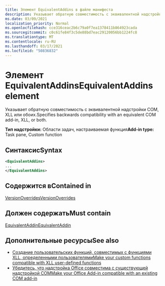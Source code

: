 ```yaml
---
title: Элемент EquivalentAddins в файле манифеста
description: Указывает обратную совместимость с эквивалентной надстройки COM, XLL или обоих.
ms.date: 03/09/2021
localization_priority: Normal
ms.openlocfilehash: cce316ceac2b6c79a0f7ea1378411b864923cada
ms.sourcegitcommit: c0c61fe84f3c5de88bd7eac29120056bb1224fc8
ms.translationtype: MT
ms.contentlocale: ru-RU
ms.lasthandoff: 03/17/2021
ms.locfileid: "50836832"
---
```

# <a name="equivalentaddins-element"></a><span data-ttu-id="741dc-103">Элемент EquivalentAddins</span><span class="sxs-lookup"><span data-stu-id="741dc-103">EquivalentAddins element</span></span>

<span data-ttu-id="741dc-104">Указывает обратную совместимость с эквивалентной надстройки COM, XLL или обоих.</span><span class="sxs-lookup"><span data-stu-id="741dc-104">Specifies backwards compatibility with an equivalent COM add-in, XLL, or both.</span></span>

<span data-ttu-id="741dc-105">**Тип надстройки:** Области задач, настраиваемая функция</span><span class="sxs-lookup"><span data-stu-id="741dc-105">**Add-in type:** Task pane, Custom function</span></span>

## <a name="syntax"></a><span data-ttu-id="741dc-106">Синтаксис</span><span class="sxs-lookup"><span data-stu-id="741dc-106">Syntax</span></span>

```XML
<EquivalentAddins>
...  
</EquivalentAddins>  
```

## <a name="contained-in"></a><span data-ttu-id="741dc-107">Содержится в</span><span class="sxs-lookup"><span data-stu-id="741dc-107">Contained in</span></span>

[<span data-ttu-id="741dc-108">VersionOverrides</span><span class="sxs-lookup"><span data-stu-id="741dc-108">VersionOverrides</span></span>](versionoverrides.md)

## <a name="must-contain"></a><span data-ttu-id="741dc-109">Должен содержать</span><span class="sxs-lookup"><span data-stu-id="741dc-109">Must contain</span></span>

[<span data-ttu-id="741dc-110">EquivalentAddin</span><span class="sxs-lookup"><span data-stu-id="741dc-110">EquivalentAddin</span></span>](equivalentaddin.md)

## <a name="see-also"></a><span data-ttu-id="741dc-111">Дополнительные ресурсы</span><span class="sxs-lookup"><span data-stu-id="741dc-111">See also</span></span>

- [<span data-ttu-id="741dc-112">Создание пользовательских функций, совместимых с функциями XLL, определенными пользователями</span><span class="sxs-lookup"><span data-stu-id="741dc-112">Make your custom functions compatible with XLL user-defined functions</span></span>](../../excel/make-custom-functions-compatible-with-xll-udf.md)
- [<span data-ttu-id="741dc-113">Убедитесь, что надстройка Office совместима с существующей надстройкой COM</span><span class="sxs-lookup"><span data-stu-id="741dc-113">Make your Office Add-in compatible with an existing COM add-in</span></span>](../../develop/make-office-add-in-compatible-with-existing-com-add-in.md)